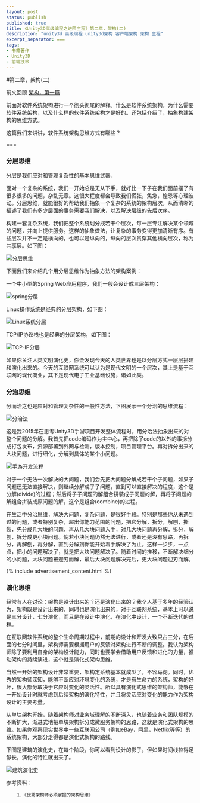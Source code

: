 ```yaml
---
layout: post
status: publish
published: true
title: 《Unity3D高级编程之进阶主程》第二章，架构(二)
description: "unity3d 高级编程 unity3d架构 客户端架构 架构 主程"
excerpt_separator: ===
tags:
- 书籍著作
- Unity3D
- 前端技术
---
```


#第二章，架构(二)

前文回顾 [架构，第一篇](http://www.luzexi.com/%E7%89%88%E6%9D%83%E8%91%97%E4%BD%9C/unity3d/%E5%89%8D%E7%AB%AF%E6%8A%80%E6%9C%AF/2018/07/18/Unity3D%E9%AB%98%E7%BA%A7%E7%BC%96%E7%A8%8B%E4%B9%8B%E8%BF%9B%E9%98%B6%E4%B8%BB%E7%A8%8B-%E6%9E%B6%E6%9E%841.html)

前面对软件系统架构进行一个彻头彻尾的解释。什么是软件系统架构，为什么需要软件系统架构，以及什么样的软件系统架构才是好的。还包括介绍了，抽象构建架构的思维方式。

这篇我们来讲讲，软件系统架构思维方式有哪些？

===

### 分层思维

分层是我们应对和管理复杂性的基本思维武器.

面对一个复杂的系统，我们一开始总是无从下手，就好比一下子在我们面前摆了有很多很多的问题，杂乱无章。这很大程度都会导致我们慌张，焦急，惶恐等心理波动。分层思维，就能很好的帮助我们抽象一个复杂的系统的架构层次，从而清晰的描述了我们有多少层面的事务需要我们解决，以及解决层级的先后次序。

构建一套复杂系统，我们把整个系统划分成若干个层次，每一层专注解决某个领域的问题，并向上提供服务。这样的抽象做法，让复杂的事务变得更加清晰有序。有些层次并不一定是横向的，也可以是纵向的，纵向的层次贯穿其他横向层次，称为共享层。如下图：

![分层思维](/assets/book/2/layer-solution.png)

下面我们来介绍几个用分层思维作为抽象方法的架构案例：

一个中小型的Spring Web应用程序，我们一般会设计成三层架构：

![spring分层](/assets/book/2/spring-java-layer.png)

Linux操作系统是经典的分层架构，如下图：

![Linux系统分层](/assets/book/2/linux-layer.png)

TCP/IP协议栈也是经典的分层架构，如下图：

![TCP-IP分层](/assets/book/2/tcp-ip-protocol-layer.gif)

如果你关注人类文明演化史，你会发现今天的人类世界也是以分层方式一层层搭建和演化出来的。今天的互联网系统可以认为是现代文明的一个层次，其上是基于互联网的现代商业，其下是现代电子工业基础设施，诸如此类。

### 分治思维

分而治之也是应对和管理复杂性的一般性方法，下图展示一个分治的思维流程：

![分治法](/assets/book/2/divide.png)

这是我2015年在思考Unity3D手游项目开发整体流程时，用分治法抽象出来的对整个问题的分解。我首先把code编码作为主中心，再把除了code的以外的事拆分成打包发布，资源部署到外网与检测，版本控制，项目管理平台。再对拆分出来的大块问题，进行细化，分解到具体的某个小问题。

![手游开发流程](/assets/uploads/2015/03/%E5%AE%A2%E6%88%B7%E7%AB%AF%E7%8E%AF%E5%A2%83%E5%B8%83%E5%B1%80.jpg)

对于一个无法一次解决的大问题，我们会先把大问题分解成若干个子问题，如果子问题还无法直接解决，则继续分解成子子问题，直到可以直接解决的程度，这个是分解(divide)的过程；然后将子子问题的解组合拼装成子问题的解，再将子问题的解组合拼装成原问题的解，这个是组合(combine)的过程。

在生活中分治思维，解决大问题，复杂问题，是很好手段。特别是那些你从未遇到过的问题，或者特别复杂，超出你能力范围的问题，把它分解，拆分，解刨，撕裂，先分成几大块的问题，再从几大块问题入手，对几大块问题再分解，拆分，解刨，拆分成更小块问题。倘若小块问题仍然无法进行，或者还是没有思路，再拆分，再解刨，再分解，直到分解到你能开始着手解决了为止。这样一步步，一点点，把小的问题解决了，就是把大块问题解决了。随着时间的推移，不断解决细分的小问题，大块问题被迎刃而解，最后大块问题解决完后，更大块问题迎刃而解。

{% include advertisement_content.html %}

### 演化思维

经常有人在讨论：架构是设计出来的？还是演化出来的？我个人基于多年的经验认为，架构既是设计出来的，同时也是演化出来的，对于互联网系统，基本上可以说是三分设计，七分演化，而且是在设计中演化，在演化中设计，一个不断迭代的过程。

在互联网软件系统的整个生命周期过程中，前期的设计和开发大致只占三分，在后面的七分时间里，架构师需要根据用户的反馈对架构进行不断的调整。我认为架构师除了要利用自身的架构设计能力，同时也要学会借助用户反馈和进化的力量，推动架构的持续演进，这个就是演化式架构思维。

当然一开始的架构设计非常重要，架构定系统基本就成型了，不容马虎。同时，优秀的架构师深知，能够不断应对环境变化的系统，才是有生命力的系统，架构的好坏，很大部分取决于它应对变化的灵活性。所以具有演化式思维的架构师，能够在一开始设计时就考虑到后续架构的演化特性，并且将灵活应对变化的能力作为架构设计的主要考量。

从单块架构开始，随着架构师对业务域理解的不断深入，也随着业务和团队规模的不断扩大，渐进式地把单块架构拆分成微服务架构的思路，这就是演化式架构的思维。如果你观察现实世界中一些互联网公司（例如eBay，阿里，Netflix等等）的系统架构，大部分走得都是演化式架构的路线。

下图是建筑的演化史，在每个阶段，你可以看到设计的影子，但如果时间线拉得足够长，演化的特性就出来了。

![建筑演化史](/assets/book/2/building-archiecture.png)

参考资料：

		1.《优秀架构师必须掌握的架构思维》
